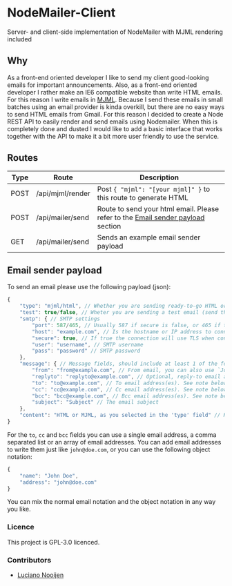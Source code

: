 # NodeMailer-Client

Server- and client-side implementation of NodeMailer with MJML rendering included

## Why

As a front-end oriented developer I like to send my client good-looking emails for important announcements. Also, as a front-end oriented developer I rather make an IE6 compatible website than write HTML emails. For this reason I write emails in [MJML](https://mjml.io). Because I send these emails in small batches using an email provider is kinda overkill, but there are no easy ways to send HTML emails from Gmail. For this reason I decided to create a Node REST API to easily render and send emails using Nodemailer. When this is completely done and dusted I would like to add a basic interface that works together with the API to make it a bit more user friendly to use the service.

## Routes

Type | Route                | Description
-----|----------------------|------------------
POST | /api/mjml/render     | Post `{ "mjml": "[your mjml]" }` to this route to generate HTML
POST | /api/mailer/send     | Route to send your html email. Please refer to the [Email sender payload](#email-sender-payload) section
GET  | /api/mailer/send     | Sends an example email sender payload

## Email sender payload

To send an email please use the following payload (json):

```js
{
    "type": "mjml/html", // Whether you are sending ready-to-go HTML or if you want MJML rendered first
    "test": true/false, // Wheter you are sending a test email (send the email to the reply-to address) or if you want to send it to the receipients
    "smtp": { // SMTP settings
        "port": 587/465, // Usually 587 if secure is false, or 465 if true
        "host": "example.com", // Is the hostname or IP address to connect to
        "secure": true, // If true the connection will use TLS when connecting to server. If false (the default) then TLS is used if server supports the STARTTLS extension. In most cases set this value to true if you are connecting to port 465. For port 587 or 25 keep it false
        "user": "username", // SMTP username
        "pass": "password" // SMTP password
    },
    "message": { // Message fields, should include at least 1 of the following fields: to, cc and/or bcc
        "from": "from@example.com", // From email, you can also use `John Doe <john@doe.com>`
        "replyto": "replyto@example.com", // Optional, reply-to email address.
        "to": "to@example.com", // To email address(es). See note below for more info
        "cc": "cc@example.com", // Cc email address(es). See note below for more info
        "bcc": "bcc@example.com", // Bcc email address(es). See note below for more info
        "subject": "Subject" // The email subject
    },
    "content": "HTML or MJML, as you selected in the 'type' field" // HTML or MJML string
}
```

For the `to`, `cc` and `bcc` fields you can use a single email address, a comma separated list or an array of email addresses. You can add email addresses to write them just like `john@doe.com`, or you can use the following object notation:

```js
{
    "name": "John Doe",
    "address": "john@doe.com"
}
```

You can mix the normal email notation and the object notation in any way you like.

### Licence

This project is GPL-3.0 licenced.

### Contributors

* [Luciano Nooijen](https://github.com/lucianonooijen)